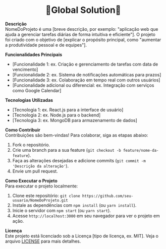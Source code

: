 <h1 align="center">🌱Global Solution🌱</h1>

**Descrição**  
NomeDoProjeto é uma [breve descrição, por exemplo: "aplicação web que ajuda a gerenciar tarefas diárias de forma intuitiva e eficiente"]. O projeto foi criado com o objetivo de [explicar o propósito principal, como "aumentar a produtividade pessoal e de equipes"].

**Funcionalidades Principais**  
- [Funcionalidade 1: ex. Criação e gerenciamento de tarefas com data de vencimento]
- [Funcionalidade 2: ex. Sistema de notificações automáticas para prazos]
- [Funcionalidade 3: ex. Colaboração em tempo real com outros usuários]
- [Funcionalidade adicional ou diferencial: ex. Integração com serviços como Google Calendar]

**Tecnologias Utilizadas**  
- [Tecnologia 1: ex. React.js para a interface de usuário]
- [Tecnologia 2: ex. Node.js para o backend]
- [Tecnologia 3: ex. MongoDB para armazenamento de dados]

**Como Contribuir**  
Contribuições são bem-vindas! Para colaborar, siga as etapas abaixo:
1. Fork o repositório.
2. Crie uma branch para a sua feature (`git checkout -b feature/nome-da-feature`).
3. Faça as alterações desejadas e adicione commits (`git commit -m 'Descrição da alteração'`).
4. Envie um pull request.

**Como Executar o Projeto**  
Para executar o projeto localmente:
1. Clone este repositório: `git clone https://github.com/seu-usuario/NomeDoProjeto.git`
2. Instale as dependências com `npm install` (ou `yarn install`).
3. Inicie o servidor com `npm start` (ou `yarn start`).
4. Acesse `http://localhost:3000` em seu navegador para ver o projeto em ação.

**Licença**  
Este projeto está licenciado sob a Licença [tipo de licença, ex. MIT]. Veja o arquivo [LICENSE](./LICENSE) para mais detalhes.
